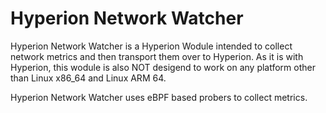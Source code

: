 # Hyperion Network Watcher

Hyperion Network Watcher is a Hyperion Wodule intended to collect network metrics and then transport them over to Hyperion. As it is with Hyperion, this wodule is also NOT desigend to work on any platform other than Linux x86_64 and Linux ARM 64.  

Hyperion Network Watcher uses eBPF based probers to collect metrics.